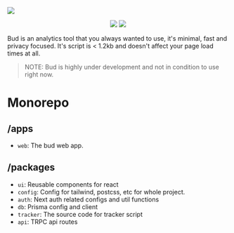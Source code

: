![](https://user-images.githubusercontent.com/70624701/205416407-dfdbe14d-816f-4e33-aad6-be6f49e64bde.png)

<p align="center">
    <img src="https://img.shields.io/tokei/lines/github/vedantnn71/bud">
    <img src="https://img.shields.io/github/languages/top/vedantnn71/bud">
</p>

Bud is an analytics tool that you always wanted to use, it's minimal, fast and privacy focused. It's script is < 1.2kb and doesn't affect your page load times at all.

> NOTE: Bud is highly under development and not in condition to use right now.

# Monorepo

## /apps

- `web`: The bud web app.

## /packages

- `ui`: Reusable components for react
- `config`: Config for tailwind, postcss, etc for whole project.
- `auth`: Next auth related configs and util functions
- `db`: Prisma config and client
- `tracker`: The source code for tracker script
- `api`: TRPC api routes
